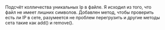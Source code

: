 Подсчёт колличества уникальных Ip в файле. 
Я исходил из того, что файл не имеет лишних символов. 
Добавлен метод, чтобы проверить есть ли IP в сете, разумеется не проблем перегрузить и другие методы сета такие как add() и remove().